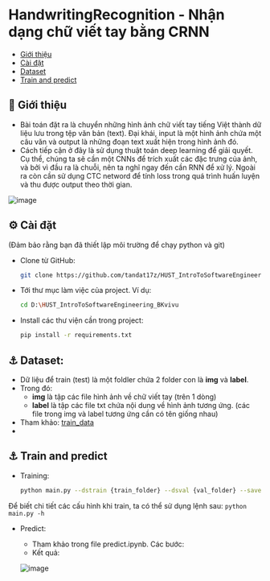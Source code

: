 # HandwritingRecognition - Nhận dạng chữ viết tay bằng CRNN
- [Giới thiệu](#angel-giới-thiệu)
- [Cài đặt](#gear-cài-đặt)
- [Dataset](#anchor-dataset)
- [Train and predict](#anchor-train-and-predict)

## :angel: Giới thiệu
- Bài toán đặt ra là chuyển những hình ảnh chữ viết tay tiếng Việt thành dữ liệu lưu trong tệp văn bản (text). Đại khái, input là một hình ảnh chứa một câu văn và output là những đoạn text xuất hiện trong hình ảnh đó.
- Cách tiếp cận ở đây là sử dụng thuật toán deep learning để giải quyết. Cụ thể, chúng ta sẽ cần một CNNs để trích xuất các đặc trưng của ảnh, và bởi vì đầu ra là chuỗi, nên ta nghĩ ngay đến cần RNN để xử lý. Ngoài ra còn cần sử dụng CTC netword để tính loss trong quá trình huấn luyện và thu được output theo thời gian.
  
![image](https://github.com/tandat17z/HUST_ML_HandwritingRecognition/assets/126872123/12689b65-a2dc-446b-b541-890e2cb7b13c)

## :gear: Cài đặt
(Đảm bảo rằng bạn đã thiết lập môi trường để chạy python và git)

- Clone từ GitHub:
    ```bash
    git clone https://github.com/tandat17z/HUST_IntroToSoftwareEngineering_BKvivu.git
    ```
- Tới thư mục làm việc của project. Ví dụ:
    ```bash
    cd D:\HUST_IntroToSoftwareEngineering_BKvivu
    ```
- Install các thư viện cần trong project:
    ```bash
    pip install -r requirements.txt
    ```
    
## :anchor: Dataset:
- Dữ liệu để train (test) là một foldler chứa 2 folder con là **img** và **label**.
- Trong đó:
  - **img** là tập các file hình ảnh về chữ viết tay (trên 1 dòng)
  - **label** là tập các file txt chứa nội dung về hình ảnh tương ứng.
(các file trong img và label tương ứng cần có tên giống nhau)
- Tham khảo: [train_data](https://github.com/tandat17z/HUST_ML_HandwritingRecognition/tree/branch2/data/train)
- 
## :anchor: Train and predict
- Training:
    ```bash
    python main.py --dstrain {train_folder} --dsval {val_folder} --savedir {save_folder} --nepochs {num} 
    ```
    
Để biết chi tiết các cấu hình khi train, ta có thể sử dụng lệnh sau:
    ```
    python main.py -h
    ```
    
- Predict:
  - Tham khảo trong file predict.ipynb. Các bước:
  - Kết quả:

  ![image](https://github.com/tandat17z/HUST_ML_HandwritingRecognition/assets/126872123/ad95c00f-e57f-476d-bbad-6c28e5fcf019)
